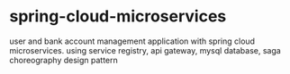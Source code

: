 # spring-cloud-microservices
user and bank account management application with spring cloud microservices. using service registry, api gateway, mysql database, saga choreography design pattern
